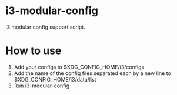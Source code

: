 # i3-modular-config
i3 modular config support script.

# How to use

1. Add your configs to $XDG_CONFIG_HOME/i3/configs
2. Add the name of the config files separated each by a new line to $XDG_CONFIG_HOME/i3/data/list
3. Run i3-modular-config
